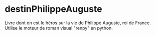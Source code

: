 # destinPhilippeAuguste
Livre dont on est le héros sur la vie de Philippe Auguste, roi de France. Utilise le moteur de roman visual "renpy" en python.
